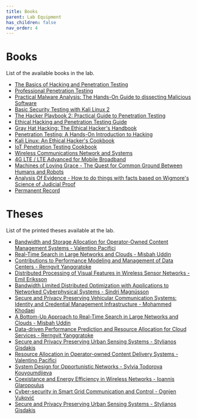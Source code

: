 ```yaml
---
title: Books
parent: Lab Equipment
has_children: false
nav_order: 4
---
```


# Books

List of the available books in the lab.

- [The Basics of Hacking and Penetration Testing](http://index-of.co.uk/Hacking-Coleccion/167%20-%20The%20Basics%20Of%20Hacking%20And%20Penetration%20Testing%20%20Ethical%20Hacking%20And%20Penetration%20Testing%20Made%20Easy%20%5B-PUNISHER-%5D.pdf)
- [Professional Penetration Testing](https://www.bokus.com/bok/9781597494250/professional-penetration-testing-bookcd-package/)
- [Practical Malware Analysis: The Hands-On Guide to dissecting Malicious Software](https://repo.zenk-security.com/Virus-Infections-Detections-Preventions/Practical_Malware_Analysis.pdf)
- [Basic Security Testing with Kali Linux 2](http://index-of.es/Varios/CreateSpace.Publishing.Basic.Security.Testing.With.Kali.Linux.Jan.2014.ISBN.1494861275.pdf)
- [The Hacker Playbook 2: Practical Guide to Penetration Testing](http://lepointdeau.fr/The%20Hacker%20Playbook%202%20-%20Practical%20Guide%20To%20Penetration%20Testing%20By%20Peter%20Kim%20%5BPsycho.Killer%5D%20(1).pdf)
- [Ethical Hacking and Penetration Testing Guide](http://www.lepointdeau.fr/Ethical%20Hacking%20and%20Penetration%20Testing%20Guide%20-%20Baloch,%20Rafay.pdf)
- [Gray Hat Hacking: The Ethical Hacker's Handbook](https://www.scribd.com/document/386646023/Gray-Hat-Hacking-The-Ethical-Hacker-s-Handbook-5th-Edition)
- [Penetration Testing: A Hands-On Introduction to Hacking](https://repo.zenk-security.com/Magazine%20E-book/Penetration%20Testing%20-%20A%20hands-on%20introduction%20to%20Hacking.pdf)
- [Kali Linux: An Ethical Hacker's Cookbook](http://illshiz.com/ethical_hacking/Kali%20Linux%20-%20An%20Ethical%20Hacker%27s%20Cookbook%20End-to-end%20penetration%20testing%20solutions%20-%205031%20%5BECLiPSE%5D/Kali%20Linux%20-%20An%20Ethical%20Hacker%27s%20Cookbook.pdf)
- [IoT Penetration Testing Cookbook](https://dl.acm.org/citation.cfm?id=3202470)
- [Wireless Communications Network and Systems](https://www.springer.com/gp/book/9780306481901)
- [4G LTE / LTE Advanced for Mobile Broadband](https://dl.acm.org/citation.cfm?id=2613393)
- [Machines of Loving Grace - The Quest for Common Ground Between Humans and Robots]()
- [Analysis Of Evidence - How to do things with facts based on Wigmore's Science of Judicial Proof]()
- [Permanent Record]()

# Theses

List of the printed theses available at the lab.

- [Bandwidth and Storage Allocation for Operator-Owned Content Management Systems - Valentino Pacifici]()
- [Real-Time Search in Large Networks and Clouds - Misbah Uddin]()
- [Contributions to Performance Modeling and Management of Data Centers - Rerngvit Yanggratoke]()
- [Distributed Processing of Visual Features in Wireless Sensor Networks - Emil Eriksson]()
- [Bandwidth Limited Distributed Optimization with Applications to Networked Cyberphysical Systems - Sindri Magnússon]()
- [Secure and Privacy Preserving Vehicular Communication Systems: Identity and Credential Management Infrastructure - Mohammed Khodaei]()
- [A Bottom-Up Approach to Real-Time Search in Large Networks and Clouds - Misbah Uddin]()
- [Data-driven Performance Prediction and Resource Allocation for Cloud Services - Rerngvit Yanggratoke]()
- [Secure and Privacy Preserving Urban Sensing Systems - Stylianos Gisdakis]()
- [Resource Allocation in Operator-owned Content Delivery Systems - Valentino Pacifici]()
- [System Design for Opportunistic Networks - Sylvia Todorova Kouyoumdjieva]()
- [Coexistance and Energy Efficiency in Wireless Networks - Ioannis Glaropoulus]()
- [Cyber-security in Smart Grid Communication and Control - Ognjen Vuković]()
- [Secure and Privacy Preserving Urban Sensing Systems - Stylianos Gisdakis]()